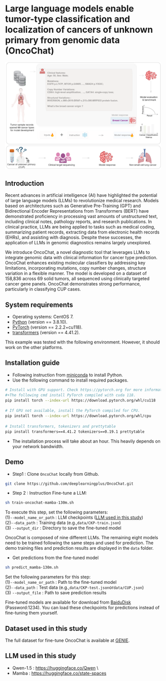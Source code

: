 #  Large language models enable tumor-type classification and localization of cancers of unknown primary from genomic data (OncoChat)

![替代文字](src/S2.png)
## Introduction
Recent advances in artificial intelligence (AI) have highlighted the potential of large language models (LLMs) to revolutionize medical research. Models based on architectures such as Generative Pre-Training (GPT) and Bidirectional Encoder Representations from Transformers (BERT) have demonstrated proficiency in processing vast amounts of unstructured text, including clinical notes, pathology reports, and research publications. In clinical practice, LLMs are being applied to tasks such as medical coding, summarizing patient records, extracting data from electronic health records (EHRs), and assisting with diagnosis. Despite these successes, the application of LLMs in genomic diagnostics remains largely unexplored. 

We introduce OncoChat, a novel diagnostic tool that leverages LLMs to integrate genomic data with clinical information for cancer type prediction. OncoChat enhances existing molecular classifiers by addressing key limitations, incorporating mutations, copy number changes, structure variation in a flexible manner. The model is developed on a dataset of 158,836 across 69 solid tumors, all sequenced using clinically targeted cancer gene panels. OncoChat demonstrates strong performance, particularly in classifying CUP cases. 
 

## System requirements
- Operating systems: CentOS 7.
- [Python](https://docs.conda.io/en/latest/miniconda.html) (version == 3.8.10).
- [PyTorch](https://pytorch.org) (version == 2.2.2+cu118).
- [transformers](https://huggingface.co/docs/transformers/index) (version == 4.41.2).

This example was tested with the following environment. However, it should work on the other platforms. 

## Installation guide
- Following instruction from [miniconda](https://docs.conda.io/en/latest/miniconda.html) to install Python.
- Use the following command to install required packages.
```bash
# Install with GPU support. Check https://pytorch.org for more information. 
#+The following cmd install PyTorch compiled with cuda 118. 
pip install torch --index-url https://download.pytorch.org/whl/cu118

# If GPU not available, install the PyTorch compiled for CPU.
pip install torch --index-url https://download.pytorch.org/whl/cpu

# Install transformers, tokenizers and prettytable
pip install transformers==4.41.2 tokenizers==0.19.1 prettytable
```

- The installation process will take about an hour. This heavily depends on your network bandwidth.

## Demo
- Step1 : Clone `OncoChat` locally from Github.
```bash
git clone https://github.com/deeplearningplus/OncoChat.git
```

- Step 2 : Instruction Fine-tune a LLM:
```bash
sh train-oncochat-mamba-130m.sh
```
To execute this step, set the following parameters:\
(1)`--model_name_or_path` : LLM checkpoints ([LLM used in this study](#llm-used-in-this-study)) \
(2)`--data_path` : Training data (e.g.,`data/CKP-train.json`) \
(3) `--output_dir` : Directory to save the fine-tuned model 

OncoChat is composed of nine different LLMs. The remaining eight models need to be trained following the same steps and used for prediction. The demo training files and prediction results are displayed in the `data` folder.

- Get predictions from the fine-tuned model
```bash
sh predict_mamba-130m.sh
```
Set the following parameters for this step:\
(1)`--model_name_or_path` : Path to the fine-tuned model \
(2)`--data_path` : Test data (e.g.,`data/CKP-test.json`or`data/CUP.json`) \
(3) `--output_file` : Path to save prediction results

Fine-tuned models are available for download from [BaiduDisk](https://pan.baidu.com/s/15mk0tNEhvhXsphovhXUQfw) (Password:1234). You can load these checkpoints for predictions instead of fine-tuning them yourself.



## Dataset used in this study
The  full dataset for fine-tune OncoChat is available at [GENIE](https://doi.org/10.7303/syn55234548).

## LLM used in this study
- Qwen-1.5 : https://huggingface.co/Qwen \
- Mamba : https://huggingface.co/state-spaces



